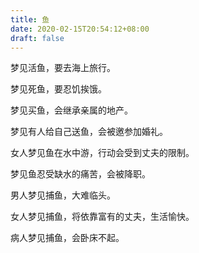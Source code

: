 ```yaml
---
title: 鱼
date: 2020-02-15T20:54:12+08:00
draft: false
---
```


梦见活鱼，要去海上旅行。

梦见死鱼，要忍饥挨饿。

梦见买鱼，会继承亲属的地产。

梦见有人给自己送鱼，会被邀参加婚礼。

女人梦见鱼在水中游，行动会受到丈夫的限制。

梦见鱼忍受缺水的痛苦，会被降职。

男人梦见捕鱼，大难临头。

女人梦见捕鱼，将依靠富有的丈夫，生活愉快。

病人梦见捕鱼，会卧床不起。